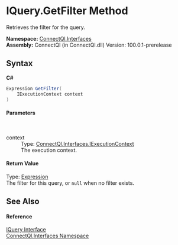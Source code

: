 # IQuery.GetFilter Method 
 

Retrieves the filter for the query.

**Namespace:**&nbsp;<a href="N_ConnectQl_Interfaces">ConnectQl.Interfaces</a><br />**Assembly:**&nbsp;ConnectQl (in ConnectQl.dll) Version: 100.0.1-prerelease

## Syntax

**C#**<br />
``` C#
Expression GetFilter(
	IExecutionContext context
)
```


#### Parameters
&nbsp;<dl><dt>context</dt><dd>Type: <a href="T_ConnectQl_Interfaces_IExecutionContext">ConnectQl.Interfaces.IExecutionContext</a><br />The execution context.</dd></dl>

#### Return Value
Type: <a href="http://msdn2.microsoft.com/en-us/library/bb356138" target="_blank">Expression</a><br />The filter for this query, or `null` when no filter exists.

## See Also


#### Reference
<a href="T_ConnectQl_Interfaces_IQuery">IQuery Interface</a><br /><a href="N_ConnectQl_Interfaces">ConnectQl.Interfaces Namespace</a><br />